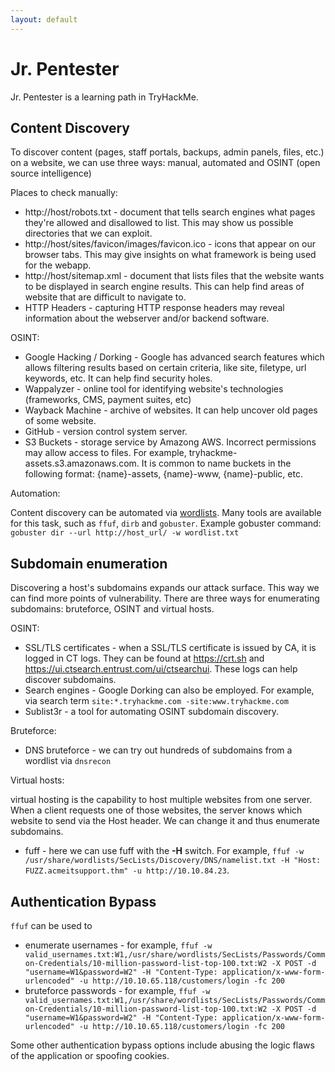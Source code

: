 ```yaml
---
layout: default
---
```


# Jr. Pentester

Jr. Pentester is a learning path in TryHackMe. 

## Content Discovery

To discover content (pages, staff portals, backups, admin panels, files, etc.) on a website, we can use three ways: manual, automated and OSINT (open source intelligence)

Places to check manually:

* http://host/robots.txt - document that tells search engines what pages they're allowed and disallowed to list. This may show us possible directories that we can exploit.
* http://host/sites/favicon/images/favicon.ico - icons that appear on our browser tabs. This may give insights on what framework is being used for the webapp.
* http://host/sitemap.xml - document that lists files that the website wants to be displayed in search engine results. This can help find areas of website that are difficult to navigate to.
* HTTP Headers - capturing HTTP response headers may reveal information about the webserver and/or backend software.

OSINT:

* Google Hacking / Dorking - Google has advanced search features which allows filtering results based on certain criteria, like site, filetype, url keywords, etc. It can help find security holes.
* Wappalyzer - online tool for identifying website's technologies (frameworks, CMS, payment suites, etc)
* Wayback Machine - archive of websites. It can help uncover old pages of some website.
* GitHub - version control system server.
* S3 Buckets - storage service by Amazong AWS. Incorrect permissions may allow access to files. For example, tryhackme-assets.s3.amazonaws.com. It is common to name buckets in the following format: {name}-assets, {name}-www, {name}-public, etc.

Automation:

Content discovery can be automated via [wordlists](https://github.com/danielmiessler/SecLists). Many tools are available for this task, such as `ffuf`, `dirb` and `gobuster`.
Example gobuster command: `gobuster dir --url http://host_url/ -w wordlist.txt`

## Subdomain enumeration
Discovering a host's subdomains expands our attack surface. This way we can find more points of vulnerability. There are three ways for enumerating subdomains: bruteforce, OSINT and virtual hosts.

OSINT:

* SSL/TLS certificates - when a SSL/TLS certificate is issued by CA, it is logged in CT logs. They can be found at https://crt.sh and https://ui.ctsearch.entrust.com/ui/ctsearchui. These logs can help discover subdomains.
* Search engines - Google Dorking can also be employed. For example, via search term `site:*.tryhackme.com -site:www.tryhackme.com`
* Sublist3r - a tool for automating OSINT subdomain discovery.

Bruteforce:

* DNS bruteforce - we can try out hundreds of subdomains from a wordlist via `dnsrecon`

Virtual hosts:

virtual hosting is the capability to host multiple websites from one server. When a client requests one of those websites, the server knows which website to send via the Host header. We can change it and thus enumerate subdomains.

* fuff - here we can use fuff with the **-H** switch. For example, `ffuf -w /usr/share/wordlists/SecLists/Discovery/DNS/namelist.txt -H "Host: FUZZ.acmeitsupport.thm" -u http://10.10.84.23`.

## Authentication Bypass

`ffuf` can be used to

* enumerate usernames - for example, `ffuf -w valid_usernames.txt:W1,/usr/share/wordlists/SecLists/Passwords/Common-Credentials/10-million-password-list-top-100.txt:W2 -X POST -d "username=W1&password=W2" -H "Content-Type: application/x-www-form-urlencoded" -u http://10.10.65.118/customers/login -fc 200`
* bruteforce passwords - for example, `ffuf -w valid_usernames.txt:W1,/usr/share/wordlists/SecLists/Passwords/Common-Credentials/10-million-password-list-top-100.txt:W2 -X POST -d "username=W1&password=W2" -H "Content-Type: application/x-www-form-urlencoded" -u http://10.10.65.118/customers/login -fc 200`

Some other authentication bypass options include abusing the logic flaws of the application or spoofing cookies.


